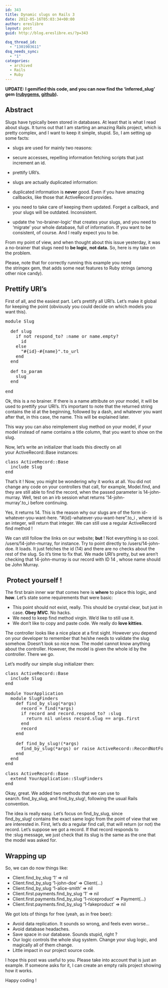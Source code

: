 ```yaml
---
id: 343
title: Dynamic slugs on Rails 3
date: 2012-05-16T05:03:34+00:00
author: ereslibre
layout: post
guid: http://blog.ereslibre.es/?p=343

dsq_thread_id:
  - "1301903611"
dsq_needs_sync:
  - "1"
categories:
  - archived
  - Rails
  - Ruby
---
```

**UPDATE: I gemified this code, and you can now find the &#8216;inferred_slug&#8217; gem ([rubygems](http://rubygems.org/gems/inferred_slug), [github](https://github.com/ereslibre/inferred_slug)).**

## Abstract

Slugs have typically been stored in databases. At least that is what I read about slugs. It turns out that I am starting an amazing Rails project, which is pretty complex, and I want to keep it simple, stupid. So, I am setting up some facts:

  * slugs are used for mainly two reasons:
  * secure accesses, repelling information fetching scripts that just increment an id.
  * prettify URI&#8217;s.

  * slugs are actually duplicated information:
  * duplicated information is **never** good. Even if you have amazing callbacks, like those that ActiveRecord provides.
  * you need to take care of keeping them updated. Forget a callback, and your slugs will be outdated. Inconsistent.
  * update the &#8216;no-brainer-logic&#8217; that creates your slugs, and you need to &#8216;migrate&#8217; your whole database, full of information. If you want to be consistent, of course. And I really expect you to be.

From my point of view, and when thought about this issue yesterday, it was a no-brainer that slugs need to **be logic**, **not data.** So, here is my take on the problem.

Please, note that for correctly running this example you need the <span class="lang:default decode:true  crayon-inline">stringex</span> gem, that adds some neat features to Ruby strings (among other nice candy).

## Prettify URI&#8217;s

First of all, and the easiest part. Let&#8217;s prettify all URI&#8217;s. Let&#8217;s make it global for keeping the point (obviously you could decide on which models you want this).

<pre class="lang:ruby decode:true" title="project/lib/slug.rb">module Slug

  def slug
    if not respond_to? :name or name.empty?
      id
    else
      "#{id}-#{name}".to_url
    end
  end

  def to_param
    slug
  end

end</pre>

Ok, this is a no brainer. If there is a <span class="lang:default decode:true  crayon-inline">name</span> attribute on your model, it will be used to prettify your URI&#8217;s. It&#8217;s important to note that the returned string contains the <span class="lang:default decode:true  crayon-inline">id</span> at the beginning, followed by a dash, and whatever you want after that, in this case, the name. This will be explained later.

This way you can also reimplement <span class="lang:default decode:true  crayon-inline">slug</span> method on your model, if your model instead of <span class="lang:default decode:true  crayon-inline">name</span> contains a <span class="lang:default decode:true  crayon-inline ">title</span> column, that you want to show on the slug.

Now, let&#8217;s write an initializer that loads this directly on all your <span class="lang:default decode:true  crayon-inline">ActiveRecord::Base</span> instances:

<pre class="lang:ruby decode:true" title="project/config/initializers/slug.rb">class ActiveRecord::Base
  include Slug
end</pre>

That&#8217;s it ! Now, you might be wondering why it works at all. You did not change any code on your controllers that call, for example, <span class="lang:default decode:true  crayon-inline">Model.find</span>, and they are still able to find the record, when the passed parameter is <span class="lang:default decode:true  crayon-inline">14-john-murray</span>. Well, test on an irb session what returns <span class="lang:default decode:true  crayon-inline">&#8217;14-john-murray&#8217;.to_i</span> before continuing.

Yes, it returns <span class="lang:default decode:true  crayon-inline">14</span>. This is the reason why our slugs are of the form <span class="lang:default decode:true  crayon-inline">id-whatever-you-want-here</span>. <span class="lang:default decode:true  crayon-inline">&#8220;#{id}-whatever-you-want-here&#8221;.to_i</span> , where <span class="lang:default decode:true  crayon-inline ">id</span>  is an integer, will return that integer. We can still use a regular ActiveRecord find method !

We can still follow the links on our website; **but** ! Not everything is so cool. <span class="lang:default decode:true  crayon-inline">/users/14-john-murray</span>, for instance. Try to point directly to <span class="lang:default decode:true  crayon-inline">/users/14-john-doe</span>. It loads. It just fetches the id (14) and there are no checks about the rest of the slug. So it&#8217;s time to fix that. We made URI&#8217;s pretty, but we aren&#8217;t checking that <span class="lang:default decode:true  crayon-inline">14-john-murray</span> is our record with ID <span class="lang:default decode:true  crayon-inline ">14</span> , whose name should be <span class="lang:default decode:true  crayon-inline">John Murray</span>.

##  Protect yourself !

The first brain inner war that comes here is **where** to place this logic, and **how**. Let&#8217;s state some requirements that were basic:

  * This point should not exist, really. This should be crystal clear, but just in case. **Obey MVC**. No hacks.
  * We need to keep <span class="lang:default decode:true  crayon-inline">find</span> method virgin. We&#8217;d like to still use it.
  * We don&#8217;t like to copy and paste code. We really do **love kitties**.

The controller looks like a nice place at a first sight. However you depend on your developer to remember that he/she needs to validate the slug somehow. Doesn&#8217;t look so nice now. The model cannot know anything about the controller. However, the model is given the whole <span class="lang:default decode:true  crayon-inline">id</span> by the controller. There we go.

Let&#8217;s modify our simple slug initializer then:

<pre class="lang:default decode:true" title="project/config/initializers/slug.rb">class ActiveRecord::Base
  include Slug
end

module YourApplication
  module SlugFinders
    def find_by_slug(*args)
      record = find(*args)
      if record and record.respond_to? :slug
        return nil unless record.slug == args.first
      end
      record
    end

    def find_by_slug!(*args)
      find_by_slug(*args) or raise ActiveRecord::RecordNotFound
    end
  end
end

class ActiveRecord::Base
  extend YourApplication::SlugFinders
end</pre>

Okay, great. We added two methods that we can use to search. <span class="lang:default decode:true  crayon-inline">find_by_slug</span>, and <span class="lang:default decode:true  crayon-inline  crayon-selected">find_by_slug!</span>, following the usual Rails convention.

The idea is really easy. Let&#8217;s focus on <span class="lang:default decode:true  crayon-inline">find_by_slug</span>, since <span class="lang:default decode:true  crayon-inline">find_by_slug!</span> contains the exact same logic from the point of view that we are interested in. First, let&#8217;s do a regular find call, that will return (or not) the record. Let&#8217;s suppose we got a record. If that record responds to the <span class="lang:default decode:true  crayon-inline ">:slug</span> message, we just check that its slug is the same as the one that the model was asked for.

## Wrapping up

So, we can do now things like:

  * <span class="lang:default decode:true  crayon-inline">Client.find_by_slug &#8216;1&#8217; => nil</span>
  * <span class="lang:default decode:true  crayon-inline">Client.find_by_slug &#8216;1-john-doe&#8217; => Client(&#8230;)</span>
  * <span class="lang:default decode:true  crayon-inline">Client.find_by_slug &#8216;1-alice-smith&#8217; => nil</span>
  * <span class="lang:default decode:true crayon-inline">Client.first.payments.find_by_slug &#8216;1&#8217; => nil</span>
  * <span class="lang:default decode:true crayon-inline">Client.first.payments.find_by_slug &#8216;1-niceproduct&#8217; => Payment(&#8230;)</span>
  * <span class="lang:default decode:true crayon-inline  crayon-selected">Client.first.payments.find_by_slug &#8216;1-fakeproduct&#8217; => nil</span>

We got lots of things for free (yeah, as in free beer):

  * Avoid data replication. It sounds so wrong, and feels even worse&#8230;
  * Avoid database headaches.
  * Save space in our database. Sounds stupid, right ?
  * Our logic controls the whole slug system. Change your slug logic, and magically all of them change.
  * Little impact in our project source code.

I hope this post was useful to you. Please take into account that is just an example. If someone asks for it, I can create an empty rails project showing how it works.

Happy coding !
